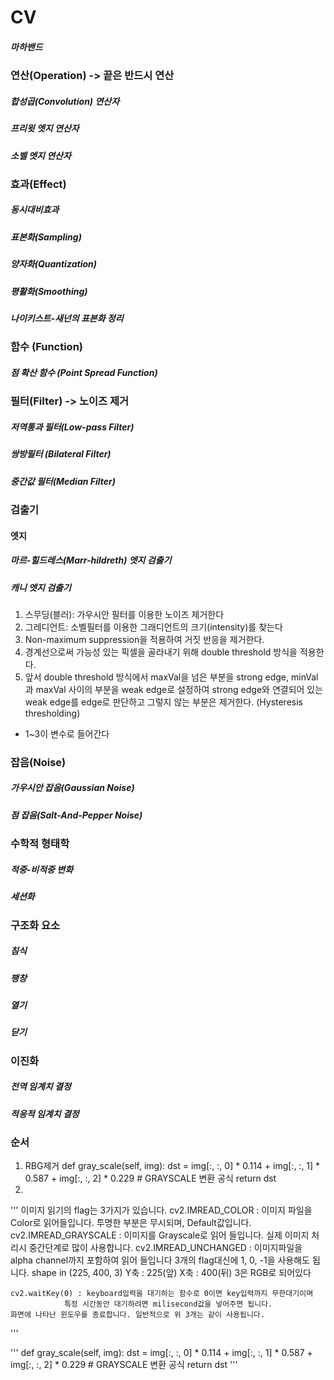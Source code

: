 # CV
##### 마하밴드

### 연산(Operation) -> 끝은 반드시 연산
##### 합성곱(Convolution) 연산자
##### 프리윗 엣지 연산자
##### 소벨 엣지 연산자

### 효과(Effect)
##### 동시대비효과
##### 표본화(Sampling)
##### 양자화(Quantization)
##### 평활화(Smoothing)
##### 나이키스트-새넌의 표본화 정리


### 함수 (Function)
##### 점 확산 함수 (Point Spread Function)

### 필터(Filter) -> 노이즈 제거
##### 저역통과 필터(Low-pass Filter)
##### 쌍방필터 (Bilateral Filter)
##### 중간값 필터(Median Filter)

### 검출기
#### 엣지
##### 마르-힐드레스(Marr-hildreth) 엣지 검출기
##### 캐니 엣지 검출기
1. 스무딩(블러): 가우시안 필터를 이용한 노이즈 제거한다
2. 그레디언트: 소벨필터를 이용한 그래디언트의 크기(intensity)를 찾는다
3. Non-maximum suppression을 적용하여 거짓 반응을 제거한다.
4. 경계선으로써 가능성 있는 픽셀을 골라내기 위해 double threshold 방식을 적용한다.
5. 앞서 double threshold 방식에서 maxVal을 넘은 부분을 strong edge,  minVal과 maxVal 사이의 부분을 weak edge로 설정하여 strong edge와 연결되어 있는 weak edge를 edge로 판단하고 그렇지 않는 부분은 제거한다. (Hysteresis thresholding)
* 1~3이 변수로 들어간다

### 잡음(Noise)
##### 가우시안 잡음(Gaussian Noise)
##### 점 잡음(Salt-And-Pepper Noise)

### 수학적 형태학
##### 적중-비적중 변화
##### 세션화

### 구조화 요소
##### 침식
##### 팽창
##### 열기
##### 닫기

### 이진화
##### 전역 임계치 결정
##### 적응적 임계치 결정

### 순서
1. RBG제거
        def gray_scale(self, img):
        dst = img[:, :, 0] * 0.114 + img[:, :, 1] * 0.587 + img[:, :, 2] * 0.229  # GRAYSCALE 변환 공식
        return dst
2. 

'''
이미지 읽기의 flag는 3가지가 있습니다.
cv2.IMREAD_COLOR : 이미지 파일을 Color로 읽어들입니다. 투명한 부분은 무시되며, Default값입니다.
cv2.IMREAD_GRAYSCALE : 이미지를 Grayscale로 읽어 들입니다. 실제 이미지 처리시 중간단계로 많이 사용합니다.
cv2.IMREAD_UNCHANGED : 이미지파일을 alpha channel까지 포함하여 읽어 들입니다
3개의 flag대신에 1, 0, -1을 사용해도 됩니다.
    shape in (225, 400, 3)
    Y축 : 225(앞)
    X축 : 400(뒤)
    3은 RGB로 되어있다

    cv2.waitKey(0) : keyboard입력을 대기하는 함수로 0이면 key입력까지 무한대기이며
                특정 시간동안 대기하려면 milisecond값을 넣어주면 됩니다.
    화면에 나타난 윈도우를 종료합니다. 일반적으로 위 3개는 같이 사용됩니다.
'''

'''
 def gray_scale(self, img):
        dst = img[:, :, 0] * 0.114 + img[:, :, 1] * 0.587 + img[:, :, 2] * 0.229  # GRAYSCALE 변환 공식
        return dst
'''